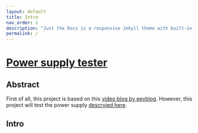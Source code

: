 ```yaml
---
layout: default
title: Intro
nav_order: 1
description: "Just the Docs is a responsive Jekyll theme with built-in search that is easily customizable and hosted on GitHub Pages."
permalink: /
---
```



# [Power supply tester](https://edmugu.github.io/power_supply_tester/)

## Abstract

First of all, this project is based on this [video blog by eevblog](https://www.youtube.com/watch?v=8xX2SVcItOA). However, this project will test the power supply [descrvied here](https://edmugu.github.io/arduino_adjustable_power_supply/). 

## Intro


